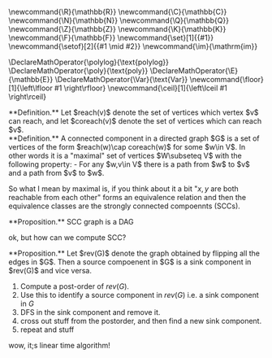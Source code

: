 \newcommand{\R}{\mathbb{R}}
\newcommand{\C}{\mathbb{C}}
\newcommand{\N}{\mathbb{N}}
\newcommand{\Q}{\mathbb{Q}}
\newcommand{\Z}{\mathbb{Z}}
\newcommand{\K}{\mathbb{K}}
\newcommand{\F}{\mathbb{F}}
\newcommand{\set}[1]{\{#1\}}
\newcommand{\setof}[2]{\{#1 \mid #2\}}
\newcommand{\im}{\mathrm{im}}

\DeclareMathOperator{\polylog}{\text{polylog}}
\DeclareMathOperator{\poly}{\text{poly}}
\DeclareMathOperator{\E}{\mathbb{E}}
\DeclareMathOperator{\Var}{\text{Var}}
\newcommand{\floor}[1]{\left\lfloor #1 \right\rfloor}
\newcommand{\ceil}[1]{\left\lceil #1 \right\rceil}



<div class="defn envbox">**Definition.**
Let $reach(v)$ denote the set of vertices which vertex  $v$ can
reach, and let $coreach(v)$ denote the set of vertices which
can reach $v$.
</div>

<div class="defn envbox">**Definition.**
A connected component in a directed graph $G$ is a set of
vertices of the form $reach(w)\cap coreach(w)$ for some $w\in
V$. In other words it is a "maximal" set of vertices $W\subseteq
V$ with the
following property:
- For any $w,v\in V$ there is a path from  $w$ to $v$ and a path
    from $v$ to $w$.

So what I mean by maximal is, if you think about it a bit "$x,y$
are both reachable from each other" forms an equivalence relation
and then the equivalence classes are the strongly connected
compoennts (SCCs).
</div>

<div class="prop envbox">**Proposition.**
SCC graph is a DAG
</div>

ok, but how can we compute SCC?

<div class="prop envbox">**Proposition.**
Let $rev(G)$ denote the graph obtained by flipping all the edges in
$G$. Then a source compoenent in $G$ is a sink component in $rev(G)$ and vice versa.
</div>

1. Compute a post-order of $rev(G)$. 
2. Use this to identify a source component in  $rev(G)$ i.e. a
   sink component in $G$
3. DFS in the sink component and remove it.
4. cross out stuff from the postorder, and then find a new sink
   component.
5. repeat and stuff

wow, it;s linear time algorithm!


